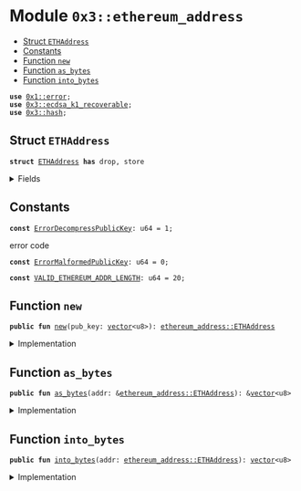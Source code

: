 
<a name="0x3_ethereum_address"></a>

# Module `0x3::ethereum_address`



-  [Struct `ETHAddress`](#0x3_ethereum_address_ETHAddress)
-  [Constants](#@Constants_0)
-  [Function `new`](#0x3_ethereum_address_new)
-  [Function `as_bytes`](#0x3_ethereum_address_as_bytes)
-  [Function `into_bytes`](#0x3_ethereum_address_into_bytes)


<pre><code><b>use</b> <a href="../../moveos/moveos-stdlib/move-stdlib/doc/error.md#0x1_error">0x1::error</a>;
<b>use</b> <a href="ecdsa_k1_recoverable.md#0x3_ecdsa_k1_recoverable">0x3::ecdsa_k1_recoverable</a>;
<b>use</b> <a href="hash.md#0x3_hash">0x3::hash</a>;
</code></pre>



<a name="0x3_ethereum_address_ETHAddress"></a>

## Struct `ETHAddress`



<pre><code><b>struct</b> <a href="ethereum_address.md#0x3_ethereum_address_ETHAddress">ETHAddress</a> <b>has</b> drop, store
</code></pre>



<details>
<summary>Fields</summary>


<dl>
<dt>
<code>bytes: <a href="../../moveos/moveos-stdlib/move-stdlib/doc/vector.md#0x1_vector">vector</a>&lt;u8&gt;</code>
</dt>
<dd>

</dd>
</dl>


</details>

<a name="@Constants_0"></a>

## Constants


<a name="0x3_ethereum_address_ErrorDecompressPublicKey"></a>



<pre><code><b>const</b> <a href="ethereum_address.md#0x3_ethereum_address_ErrorDecompressPublicKey">ErrorDecompressPublicKey</a>: u64 = 1;
</code></pre>



<a name="0x3_ethereum_address_ErrorMalformedPublicKey"></a>

error code


<pre><code><b>const</b> <a href="ethereum_address.md#0x3_ethereum_address_ErrorMalformedPublicKey">ErrorMalformedPublicKey</a>: u64 = 0;
</code></pre>



<a name="0x3_ethereum_address_VALID_ETHEREUM_ADDR_LENGTH"></a>



<pre><code><b>const</b> <a href="ethereum_address.md#0x3_ethereum_address_VALID_ETHEREUM_ADDR_LENGTH">VALID_ETHEREUM_ADDR_LENGTH</a>: u64 = 20;
</code></pre>



<a name="0x3_ethereum_address_new"></a>

## Function `new`



<pre><code><b>public</b> <b>fun</b> <a href="ethereum_address.md#0x3_ethereum_address_new">new</a>(pub_key: <a href="../../moveos/moveos-stdlib/move-stdlib/doc/vector.md#0x1_vector">vector</a>&lt;u8&gt;): <a href="ethereum_address.md#0x3_ethereum_address_ETHAddress">ethereum_address::ETHAddress</a>
</code></pre>



<details>
<summary>Implementation</summary>


<pre><code><b>public</b> <b>fun</b> <a href="ethereum_address.md#0x3_ethereum_address_new">new</a>(pub_key: <a href="../../moveos/moveos-stdlib/move-stdlib/doc/vector.md#0x1_vector">vector</a>&lt;u8&gt;): <a href="ethereum_address.md#0x3_ethereum_address_ETHAddress">ETHAddress</a> {
    // A pubkey is a 33-bytes compressed <b>public</b> key
    <b>assert</b>!(
        <a href="../../moveos/moveos-stdlib/move-stdlib/doc/vector.md#0x1_vector_length">vector::length</a>(&pub_key) == <a href="ecdsa_k1_recoverable.md#0x3_ecdsa_k1_recoverable_public_key_length">ecdsa_k1_recoverable::public_key_length</a>(),
        <a href="../../moveos/moveos-stdlib/move-stdlib/doc/error.md#0x1_error_invalid_argument">error::invalid_argument</a>(<a href="ethereum_address.md#0x3_ethereum_address_ErrorMalformedPublicKey">ErrorMalformedPublicKey</a>)
    );
    // Decompressing the pubkey <b>to</b> a 65-bytes <b>public</b> key.
    <b>let</b> uncompressed = <a href="ecdsa_k1_recoverable.md#0x3_ecdsa_k1_recoverable_decompress_pubkey">ecdsa_k1_recoverable::decompress_pubkey</a>(&pub_key);
    <b>assert</b>!(
        <a href="../../moveos/moveos-stdlib/move-stdlib/doc/vector.md#0x1_vector_length">vector::length</a>(&uncompressed) == <a href="ecdsa_k1_recoverable.md#0x3_ecdsa_k1_recoverable_uncompressed_public_key_length">ecdsa_k1_recoverable::uncompressed_public_key_length</a>(),
        <a href="../../moveos/moveos-stdlib/move-stdlib/doc/error.md#0x1_error_internal">error::internal</a>(<a href="ethereum_address.md#0x3_ethereum_address_ErrorDecompressPublicKey">ErrorDecompressPublicKey</a>)
    );
    // Ignore the first byte and take the last 64-bytes of the uncompressed pubkey.
    <b>let</b> uncompressed_64 = <a href="../../moveos/moveos-stdlib/move-stdlib/doc/vector.md#0x1_vector_empty">vector::empty</a>&lt;u8&gt;();
    <b>let</b> i = 1;
    <b>while</b> (i &lt; 65) {
        <b>let</b> value = <a href="../../moveos/moveos-stdlib/move-stdlib/doc/vector.md#0x1_vector_borrow">vector::borrow</a>(&uncompressed, i);
        <a href="../../moveos/moveos-stdlib/move-stdlib/doc/vector.md#0x1_vector_push_back">vector::push_back</a>(&<b>mut</b> uncompressed_64, *value);
        i = i + 1;
    };
    // Take the last 20 bytes of the <a href="../../moveos/moveos-stdlib/move-stdlib/doc/hash.md#0x1_hash">hash</a> of the 64-bytes uncompressed pubkey.
    <b>let</b> hashed = hash::keccak256(&uncompressed_64);
    <b>let</b> address_bytes = <a href="../../moveos/moveos-stdlib/move-stdlib/doc/vector.md#0x1_vector_empty">vector::empty</a>&lt;u8&gt;();
    <b>let</b> i = 12;
    <b>while</b> (i &lt; 32) {
        <b>let</b> value = <a href="../../moveos/moveos-stdlib/move-stdlib/doc/vector.md#0x1_vector_borrow">vector::borrow</a>(&hashed, i);
        <a href="../../moveos/moveos-stdlib/move-stdlib/doc/vector.md#0x1_vector_push_back">vector::push_back</a>(&<b>mut</b> address_bytes, *value);
        i = i + 1;
    };
    // Return the 20 bytes <b>address</b> <b>as</b> the Ethereum <b>address</b>
    <a href="ethereum_address.md#0x3_ethereum_address_ETHAddress">ETHAddress</a> {
        bytes: address_bytes,
    }
}
</code></pre>



</details>

<a name="0x3_ethereum_address_as_bytes"></a>

## Function `as_bytes`



<pre><code><b>public</b> <b>fun</b> <a href="ethereum_address.md#0x3_ethereum_address_as_bytes">as_bytes</a>(addr: &<a href="ethereum_address.md#0x3_ethereum_address_ETHAddress">ethereum_address::ETHAddress</a>): &<a href="../../moveos/moveos-stdlib/move-stdlib/doc/vector.md#0x1_vector">vector</a>&lt;u8&gt;
</code></pre>



<details>
<summary>Implementation</summary>


<pre><code><b>public</b> <b>fun</b> <a href="ethereum_address.md#0x3_ethereum_address_as_bytes">as_bytes</a>(addr: &<a href="ethereum_address.md#0x3_ethereum_address_ETHAddress">ETHAddress</a>): &<a href="../../moveos/moveos-stdlib/move-stdlib/doc/vector.md#0x1_vector">vector</a>&lt;u8&gt; {
    &addr.bytes
}
</code></pre>



</details>

<a name="0x3_ethereum_address_into_bytes"></a>

## Function `into_bytes`



<pre><code><b>public</b> <b>fun</b> <a href="ethereum_address.md#0x3_ethereum_address_into_bytes">into_bytes</a>(addr: <a href="ethereum_address.md#0x3_ethereum_address_ETHAddress">ethereum_address::ETHAddress</a>): <a href="../../moveos/moveos-stdlib/move-stdlib/doc/vector.md#0x1_vector">vector</a>&lt;u8&gt;
</code></pre>



<details>
<summary>Implementation</summary>


<pre><code><b>public</b> <b>fun</b> <a href="ethereum_address.md#0x3_ethereum_address_into_bytes">into_bytes</a>(addr: <a href="ethereum_address.md#0x3_ethereum_address_ETHAddress">ETHAddress</a>): <a href="../../moveos/moveos-stdlib/move-stdlib/doc/vector.md#0x1_vector">vector</a>&lt;u8&gt; {
    <b>let</b> <a href="ethereum_address.md#0x3_ethereum_address_ETHAddress">ETHAddress</a> { bytes } = addr;
    bytes
}
</code></pre>



</details>
